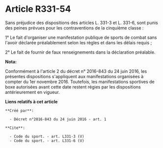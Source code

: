 # Article R331-54

Sans préjudice des dispositions des articles L. 331-3 et L. 331-6, sont punis des peines prévues pour les contraventions de
la cinquième classe : 

1° Le fait d'organiser une manifestation publique de sports de combat sans l'avoir déclarée préalablement selon les règles et
dans les délais requis ; 

2° Le fait de fournir de faux renseignements dans la déclaration préalable.

**Nota:**

Conformément à l'article 2 du décret n° 2016-843 du 24 juin 2016, les présentes dispositions s'appliquent aux manifestations
organisées à compter du 1er novembre 2016. Toutefois, les manifestations sportives de boxe autorisées avant cette date
restent régies par les dispositions antérieurement en vigueur.

**Liens relatifs à cet article**

	**Créé par**:

	  - Décret n°2016-843 du 24 juin 2016 - art. 1

	**Cite**:

	  - Code du sport. - art. L331-3 (V)
	  - Code du sport. - art. L331-6 (V)
